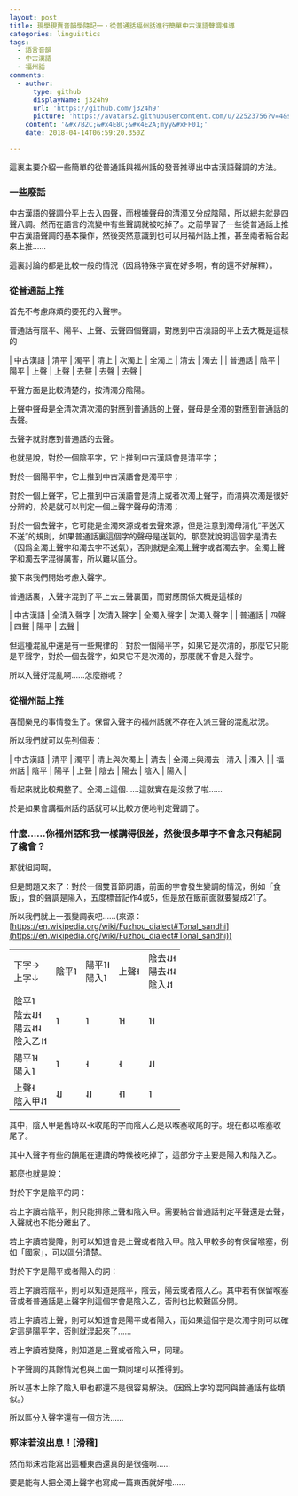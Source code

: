 ```yaml
---
layout: post
title: 現學現賣音韻學隨記一・從普通話福州話進行簡單中古漢語聲調推導
categories: linguistics
tags:
  - 語言音韻
  - 中古漢語
  - 福州話
comments:
  - author:
      type: github
      displayName: j324h9
      url: 'https://github.com/j324h9'
      picture: 'https://avatars2.githubusercontent.com/u/22523756?v=4&s=73'
    content: '&#x7B2C;&#x4E8C;&#x4E2A;myy&#xFF01;'
    date: 2018-04-14T06:59:20.350Z

---
```


這裏主要介紹一些簡單的從普通話與福州話的發音推導出中古漢語聲調的方法。

### 一些廢話

中古漢語的聲調分平上去入四聲，而根據聲母的清濁又分成陰陽，所以總共就是四聲八調。然而在語言的流變中有些聲調就被吃掉了。之前學習了一些從普通話上推中古漢語聲調的基本操作，然後突然意識到也可以用福州話上推，甚至兩者結合起來上推……

這裏討論的都是比較一般的情況（因爲特殊字實在好多啊，有的還不好解釋）。

### 從普通話上推

首先不考慮麻煩的要死的入聲字。

普通話有陰平、陽平、上聲、去聲四個聲調，對應到中古漢語的平上去大概是這樣的

| 中古漢語 | 清平 | 濁平 | 清上 | 次濁上 | 全濁上 | 清去 | 濁去 |
| 普通話   | 陰平 | 陽平 | 上聲 | 上聲 | 去聲 | 去聲 | 去聲 |

平聲方面是比較清楚的，按清濁分陰陽。

上聲中聲母是全清次清次濁的對應到普通話的上聲，聲母是全濁的對應到普通話的去聲。

去聲字就對應到普通話的去聲。

也就是說，對於一個陰平字，它上推到中古漢語會是清平字；

對於一個陽平字，它上推到中古漢語會是濁平字；

對於一個上聲字，它上推到中古漢語會是清上或者次濁上聲字，而清與次濁是很好分辨的，於是就可以判定一個上聲字聲母的清濁；

對於一個去聲字，它可能是全濁來源或者去聲來源，但是注意到濁母清化“平送仄不送”的規則，如果普通話裏這個字的聲母是送氣的，那麼就說明這個字是清去（因爲全濁上聲字和濁去字不送氣），否則就是全濁上聲字或者濁去字。全濁上聲字和濁去字混得厲害，所以難以區分。



接下來我們開始考慮入聲字。

普通話裏，入聲字混到了平上去三聲裏面，而對應關係大概是這樣的

| 中古漢語 | 全清入聲字 | 次清入聲字 | 全濁入聲字 | 次濁入聲字 |
| 普通話   | 四聲 | 四聲 | 陽平 | 去聲  |

但這種混亂中還是有一些規律的：對於一個陽平字，如果它是次清的，那麼它只能是平聲字，對於一個去聲字，如果它不是次濁的，那麼就不會是入聲字。

所以入聲好混亂啊……怎麼辦呢？

### 從福州話上推

喜聞樂見的事情發生了。保留入聲字的福州話就不存在入派三聲的混亂狀況。

所以我們就可以先列個表：

| 中古漢語 | 清平 | 濁平 | 清上與次濁上 | 清去 | 全濁上與濁去 | 清入 | 濁入 |
| 福州話 | 陰平 | 陽平 | 上聲 | 陰去 | 陽去 | 陰入 | 陽入 |

看起來就比較規整了。全濁上這個……這就實在是沒救了啦……

於是如果會講福州話的話就可以比較方便地判定聲調了。

### 什麼……你福州話和我一樣講得很差，然後很多單字不會念只有組詞了纔會？

那就組詞啊。

但是問題又來了：對於一個雙音節詞語，前面的字會發生變調的情況，例如「食飯」，食的聲調是陽入，五度標音記作4或5，但是放在飯前面就要變成21了。

所以我們就上一張變調表吧……(來源：[https://en.wikipedia.org/wiki/Fuzhou_dialect#Tonal_sandhi](https://en.wikipedia.org/wiki/Fuzhou_dialect#Tonal_sandhi))

||||||
|-|-|-|-|-|
|下字$\rightarrow$<br>上字$\downarrow$|陰平˥|陽平˥˧<br>陽入˥|上聲˧|陰去˨˩˧<br>陽去˨˦˨<br>陰入˨˦|
|陰平˥<br>陰去˨˩˧<br>陽去˨˦˨<br>陰入乙˨˦|˥|˥|˥˧|˥˧|
|陽平˥˧<br> 陽入˥|˥|˧|˧|˨˩|
|上聲˧<br> 陰入甲˨˦|˨˩|˨˩|˧˥|˥|

其中，陰入甲是舊時以-k收尾的字而陰入乙是以喉塞收尾的字。現在都以喉塞收尾了。

其中入聲字有些的韻尾在連讀的時候被吃掉了，這部分字主要是陽入和陰入乙。

那麼也就是說：

對於下字是陰平的詞：

若上字讀若陰平，則只能排除上聲和陰入甲。需要結合普通話判定平聲還是去聲，入聲就也不能分離出了。

若上字讀若變降，則可以知道會是上聲或者陰入甲。陰入甲較多的有保留喉塞，例如「國家」，可以區分清楚。

對於下字是陽平或者陽入的詞：

若上字讀若陰平，則可以知道是陰平，陰去，陽去或者陰入乙。其中若有保留喉塞音或者普通話是上聲字則這個字會是陰入乙，否則也比較難區分開。

若上字讀若上聲，則可以知道會是陽平或者陽入，而如果這個字是次濁字則可以確定這是陽平字，否則就混起來了……

若上字讀若變降，則知道是上聲或者陰入甲，同理。

下字聲調的其餘情況也與上面一類同理可以推得到。

所以基本上除了陰入甲也都還不是很容易解決。（因爲上字的混同與普通話有些類似。）

所以區分入聲字還有一個方法……

### 郭沫若沒出息！[滑稽]

然而郭沫若能寫出這種東西還真的是很強啊……

要是能有人把全濁上聲字也寫成一篇東西就好啦……